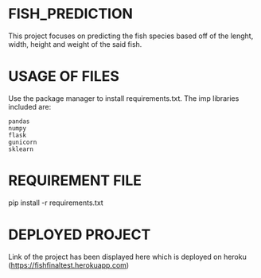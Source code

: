 # FISH_PREDICTION 
This project focuses on predicting the fish species based off of the lenght, width, height and weight of the said fish. 

# USAGE OF FILES
Use the package manager to install requirements.txt. The imp libraries included are:

    pandas
    numpy
    flask
    gunicorn
    sklearn

# REQUIREMENT FILE
pip install -r requirements.txt

# DEPLOYED PROJECT
Link of the project has been displayed here which is deployed on heroku (https://fishfinaltest.herokuapp.com)
